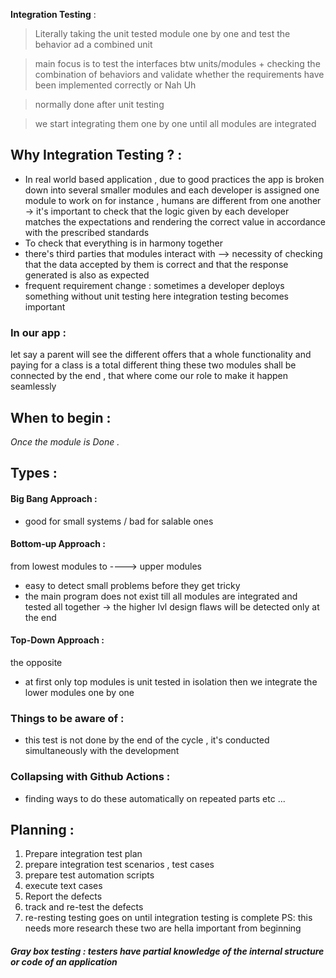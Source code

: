 **Integration Testing** :
> Literally taking the unit tested module one by one and test the behavior ad a combined unit 

>main focus is to test the interfaces btw units/modules  + checking the combination of  behaviors and validate whether the requirements have been implemented correctly or Nah Uh 

>normally done after unit testing 

>we start integrating them one by one until all modules are integrated 

## Why Integration Testing ? :
* In real world based application , due to good practices the app is broken down into several smaller modules and each developer is assigned one module to work on for instance  , humans are different from one another -> it's important to check that the logic given by each developer matches the expectations and rendering the correct value in accordance with the prescribed standards 
* To check that everything is in harmony together 
* there's third parties  that modules interact with --> necessity of checking that the data accepted by them is correct and that the response generated is also as expected 
* frequent requirement change : sometimes a developer deploys something without unit testing here integration testing becomes important
### In our app : 
let say a parent will see the different offers that a whole functionality and paying for a class is a total different thing these two modules shall be connected by the end , that where come our role to make it happen seamlessly
## When to begin : 
*Once the module is Done .*

## Types :
#### Big Bang Approach :
* good for small systems / bad for salable ones 
#### Bottom-up Approach  :
from lowest modules to ----> upper modules 
* easy to detect small problems before they get tricky 
* the main program does not exist till all modules are integrated and tested all together -> the higher lvl design flaws will be detected only at the end
#### Top-Down Approach :
the opposite
* at first only top modules is unit tested in isolation then we integrate the lower modules one by one 
### Things to be aware of : 
* this test is not done by the end of the cycle , it's conducted simultaneously with the development 

### Collapsing with Github Actions :
* finding ways to do these automatically on repeated parts etc ...
## Planning :
1. Prepare integration test plan 
2. prepare integration test scenarios , test cases
3. prepare test automation scripts
4. execute text cases
5. Report the defects
6. track and re-test the defects
7. re-resting testing goes on until integration testing is complete 
PS: this needs more research these two are hella important from beginning


#### *Gray box testing : testers have partial knowledge of the internal structure or code of an application*
